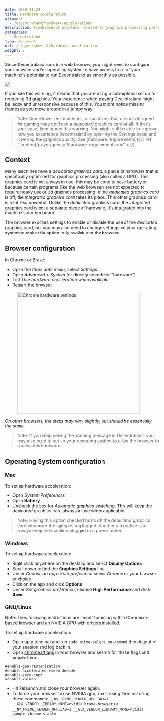 ```yaml
---
date: 2020-11-24
title: Hardware acceleration
aliases:
  - /decentraland/hardware-acceleration/
description: Troubleshoot problems related to graphics processing performance
categories:
  - Decentraland
type: Document
url: /player/general/hardware-acceleration
weight: 5
---
```


Since Decentraland runs in a web browser, you might need to configure your browser and/or operating system to have access to all of your machine's potential to run Decentraland as smoothly as possible.

![](/images/media/gpu.png)

If you see this warning, it means that you are using a sub-optimal set up for rendering 3d graphics. Your experience when playing Decentraland might be laggy and unresponsive because of this. You might notice missing frames as you move around in a jumpy way.

> Note: Some lower end machines, or machines that are not designed for gaming, may not have a _dedicated_ graphics card at all. If that's your case, then ignore this warning. You might still be able to improve how you experience Decentraland by opening the Settings panel and lowering the graphics quality. See [hardware requirements]({{< ref "/content/player/general/hardware-requirements.md" >}}).

## Context

Many machines have a _dedicated graphics card_, a piece of hardware that is specifically optimized for graphics processing (also called a GPU). This graphics card is not always in use, this may be done to save battery or because certain programs (like the web browser) are not expected to require heavy use of 3d graphics processing. If the _dedicated graphics card_ is off, the _integrated graphics card_ takes its place. This other graphics card is a lot less powerful. Unlike the _dedicated_ graphics card, the _integrated_ graphics card is not a separate piece of hardware, it's integrated into the machine's mother board.

The browser exposes settings to enable or disable the use of the _dedicated_ graphics card, but you may also need to change settings on your operating system to make this option truly available to the browser.

## Browser configuration

In Chrome or Brave:

- Open the _three dots menu_, select _Settings_
- Open _Advanced_ > _System_ (or directly search for "hardware")
- Tick _Use hardware acceleration when available_
- Restart the browser

<figure>
    <img src="/images/media/chrome.png" alt="Chrome hardware settings" width="400"/>
</figure>

_On other browsers, the steps may vary slightly, but should be essentially the same._

> Note: If you keep seeing the warning message in Decentraland, you may also need to set up your operating system to allow the browser to access this hardware.

## Operating System configuration

### Mac

To set up hardware acceleration:

- Open _System Preferences_
- Open **Battery**
- Uncheck the box for _Automatic graphics switching_. This will keep the _dedicated_ graphics card always in use when applicable.

> Note: Having this option checked turns off the _dedicated graphics card_ whenever the laptop is unplugged. Another alternative is to always keep the machine plugged to a power outlet.

### Windows

To set up hardware acceleration:

- Right click anywhere on the desktop and select **Display Options**
- Scroll down to find the **Graphics Settings** link
- Under _Choose an app to set preference_ select _Chrome_ or your browser of choice
- Click on the app and click **Options**
- Under _Set graphics preference_, choose **High Performance** and click **Save**


### GNU/Linux

Note: Thes following instructions are meant for using with a Chromium-based browser and an NVIDIA GPU with drivers installed.

To set up hardware acceleration:

- Open up a terminal and run `sudo prime-select on-demand` then logout of your seesion and log back in.
- Open [chrome://flags](chrome://flags) in your browser and search for these flags and enable them:

```
#enable-gpu-rasterization
#enable-accelerated-video-decode
#enable-zero-copy
#enable-vulkan
```

- Hit Relaunch and close your browser again.
- To force your browser to use NVIDIA gpu; run it using terminal using these commands:
```__NV_PRIME_RENDER_OFFLOAD=1 __GLX_VENDOR_LIBRARY_NAME=nvidia brave-browser```
or
```__NV_PRIME_RENDER_OFFLOAD=1 __GLX_VENDOR_LIBRARY_NAME=nvidia google-chrome-stable```

